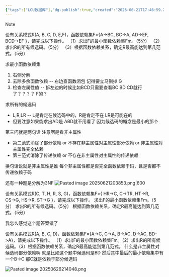 ```yaml
---
{"tags":["LCU数据库"],"dg-publish":true,"created":"2025-06-21T17:46:59.294+08:00","updated":"2025-06-26T21:42:01.745+08:00","permalink":"/DataBase Systems/LCU Database System/专题三：关系模式规范化/","dgPassFrontmatter":true,"noteIcon":""}
---
```


> [!note]
> 设有关系模式R(A, B, C, D, E,F)，函数依赖集F={A→BC, BC→A, AD→EF, BCD→EF }，请完成以下操作。
> （1）求出F的最小函数依赖集Fm。（5分）
> （2）求出R的所有候选码。（5分）
> （3）根据函数依赖关系，确定R最高能达到第几范式。（5分）


求最小函数依赖集
1. 右侧分解
2. 去除多余函数依赖  --  右边查函数闭包  记得要立马删掉 G
3. 检查左属性值 --  拆左边的时候比如BCD只需要查看BC BD CD就行了？？？？  F的？

求所有的候选码
- L,R,LR -- L是肯定在候选码中的，R是肯定不在  LR是可能在的
- 但要注意如果能求出AD是 ABD就不用看了  因为候选码的概念是最小的那个

第三问就是两句话  注意啊是看非主属性
- 第二范式消除了部分依赖 or  不存在非主属性对主属性部分依赖 or 非主属性对主属性完全依赖
- 第三范式消除了传递依赖  or 不存在非主属性对主属性的传递依赖

换句话说就是非主属性是谁 每个非主属性都是否完全函数依赖于码，且是否都不传递依赖于码

还有一种题是分解为3NF
![Pasted image 20250621203853.png|600](/img/user/accessory/Pasted%20image%2020250621203853.png)


设有关系模式R(C, T, H, R, S, G)，函数依赖集F={ HR→C, C→TR, HT→R, CS→G, HS→R, ST→G }，请完成以下操作。
求出F的最小函数依赖集Fm。（5分）
求出R的所有候选码。（5分）
根据函数依赖关系，确定R最高能达到第几范式。（5分）

我怎么感觉这个题答案错了


设有关系模式R(A, B, C, D)，函数依赖集F={A->C, C->A, B->AC, D->AC, BD->A}，请完成以下操作。
（1）求出F的最小函数依赖集Fm。（2）求出R的所有候选码。（3）根据函数依赖关系，确定R最高能达到第几范式。
什么是非主属性对候选码部分依赖啊 就是比如这个题中候选码是BD 然后其中最后的最小依赖集中有一个B->C 那C就是依赖于部分候选码


![Pasted image 20250626214048.png](/img/user/accessory/Pasted%20image%2020250626214048.png)